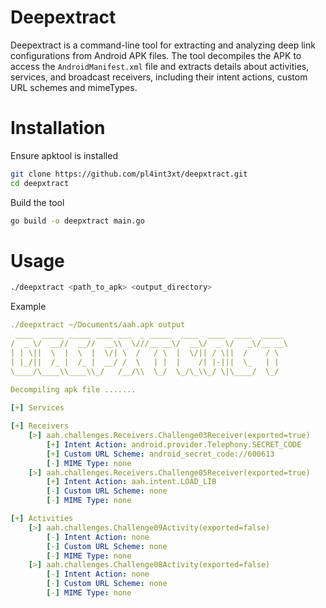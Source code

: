# Deepextract
Deepextract is a command-line tool for extracting and analyzing deep link configurations from Android APK files. 
The tool decompiles the APK to access the `AndroidManifest.xml` file and extracts details about activities, services, and broadcast receivers, 
including their intent actions, custom URL schemes and mimeTypes.

# Installation
Ensure apktool is installed
```bash
git clone https://github.com/pl4int3xt/deepxtract.git
cd deepxtract
```
Build the tool

```bash
go build -o deepxtract main.go
```

# Usage
```bash
./deepxtract <path_to_apk> <output_directory>
```
Example
```yaml
./deepxtract ~/Documents/aah.apk output
 ____  _____ _____ ____ ___  _ _____  ____  ____  ____  _____ 
/  _ \/  __//  __//  __\\  \///__ __\/  __\/  _ \/   _\/__ __\
| | \||  \  |  \  |  \/| \  /   / \  |  \/|| / \||  /    / \  
| |_/||  /_ |  /_ |  __/ /  \   | |  |    /| |-|||  \_   | |  
\____/\____\\____\\_/   /__/\\  \_/  \_/\_\\_/ \|\____/  \_/                                                                       
    
Decompiling apk file ....... 

[+] Services

[+] Receivers
    [>] aah.challenges.Receivers.Challenge03Receiver(exported=true)
        [+] Intent Action: android.provider.Telephony.SECRET_CODE
        [+] Custom URL Scheme: android_secret_code://600613
        [-] MIME Type: none
    [>] aah.challenges.Receivers.Challenge05Receiver(exported=true)
        [+] Intent Action: aah.intent.LOAD_LIB
        [-] Custom URL Scheme: none
        [-] MIME Type: none

[+] Activities
    [>] aah.challenges.Challenge09Activity(exported=false)
        [-] Intent Action: none
        [-] Custom URL Scheme: none
        [-] MIME Type: none
    [>] aah.challenges.Challenge08Activity(exported=false)
        [-] Intent Action: none
        [-] Custom URL Scheme: none
        [-] MIME Type: none


```
